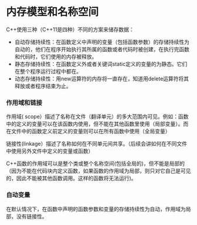 # 内存模型和名称空间

C++使用三种（C++11是四种）不同的方案来储存数据：

- 自动存储持续性：在函数定义中声明的变量（包括函数参数）的存储持续性为自动的，他们在程序开始执行其所属的函数或者代码时被创建，在执行完函数和代码时，它们使用的内存被释放。
- 静态存储持续性：在函数定义外或者关键词static定义的变量的为静态。它们在整个程序运行过程中都在。
- 动态存储持续性：用new运算符的内存将一直存在，知道用delete运算符将其释放或者程序结束为止。

### 作用域和链接

作用域( scope）描述了名称在文件（翻译单元）的多大范围内可见。例如：函数中的定义的变量可以在该函数内使用，但不能在其他函数里使用（局部变量）。而在文件中的函数定义前定义的变量则可以在所有函数中使用（全局变量）

链接性(linkage）描述了名称如何在不同单元间共享。（后续会讲如何在不同文件中使用另外文件中定义的变量或函数）

C++函数的作用域可以是整个类或整个名称空间(包括全局的)，但不能是局部的（因为不能在代码块内定义函数，如果函数的作用域为局部，则只对它自己是可见的，因此不能被其他函数调用。这样的函数将无法运行)。



### 自动变量

在默认情况下，在函数中声明的函数参数和变量的存储持续性为自动，作用域为局部，没有链接性。


